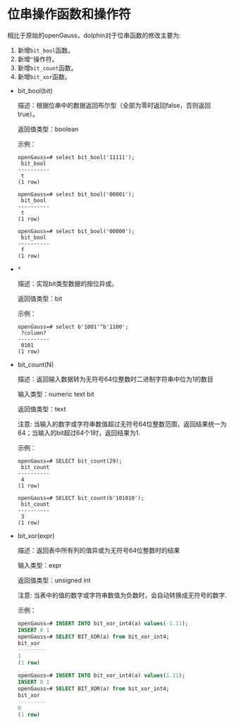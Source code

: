 # 位串操作函数和操作符<a name="ZH-CN_TOPIC_0289900469"></a>

相比于原始的openGauss，dolphin对于位串函数的修改主要为:

1. 新增```bit_bool```函数。
2. 新增```^```操作符。
3. 新增```bit_count```函数。
4. 新增```bit_xor```函数。

- bit_bool(bit)

  描述：根据位串中的数据返回布尔型（全部为零时返回false，否则返回true）。

  返回值类型：boolean

  示例：
  ~~~
  openGauss=# select bit_bool('11111');
   bit_bool 
  ----------
   t
  (1 row)
  ~~~

  ~~~
  openGauss=# select bit_bool('00001');
   bit_bool 
  ----------
   t
  (1 row)
  ~~~

  ~~~
  openGauss=# select bit_bool('00000');
   bit_bool 
  ----------
   f
  (1 row)
  ~~~

- ^

  描述：实现bit类型数据的按位异或。

  返回值类型：bit

  示例：

  ```
  openGauss=# select b'1001'^b'1100';
   ?column? 
  ----------
   0101
  (1 row)
  ```

- bit_count(N)

  描述：返回输入数据转为无符号64位整数时二进制字符串中位为1的数目

  输入类型：numeric text bit

  返回值类型：text

  注意: 当输入的数字或字符串数值超过无符号64位整数范围，返回结果统一为64；当输入的bit超过64个1时，返回结果为1.

  示例：
  ~~~
  openGauss=# SELECT bit_count(29);
   bit_count 
  ----------
   4
  (1 row)
  ~~~

  ~~~
  openGauss=# SELECT bit_count(b'101010');
   bit_count 
  ----------
   3
  (1 row)
  ~~~

- bit_xor(expr)

  描述：返回表中所有列的值异或为无符号64位整数时的结果

  输入类型：expr

  返回值类型：unsigned int

  注意: 当表中的值的数字或字符串数值为负数时，会自动转换成无符号的数字.

  示例：
  ```sql
  openGauss=# INSERT INTO bit_xor_int4(a) values(-1.11);
  INSERT 0 1
  openGauss=# SELECT BIT_XOR(a) from bit_xor_int4;
  bit_xor 
  ---------
  1
  (1 row)

  openGauss=# INSERT INTO bit_xor_int4(a) values(1.11);
  INSERT 0 1
  openGauss=# SELECT BIT_XOR(a) from bit_xor_int4;
  bit_xor 
  ---------
  0
  (1 row)
  ```
